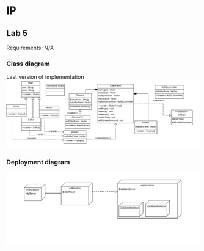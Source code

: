 # IP
## Lab 5

Requirements: N/A

### Class diagram

Last version of implementation
![diagram](lab05UMLclass.png)

### Deployment diagram

![diagram](lab05UML.png)

